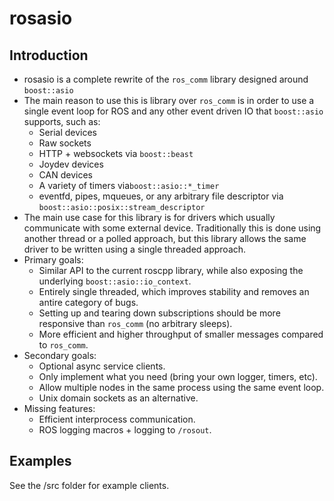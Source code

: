 # rosasio

## Introduction
- rosasio is a complete rewrite of the `ros_comm` library designed around `boost::asio`
- The main reason to use this is library over `ros_comm` is in order to use a single event loop for ROS and any other event driven IO that `boost::asio` supports, such as:
  - Serial devices
  - Raw sockets
  - HTTP + websockets via `boost::beast`
  - Joydev devices
  - CAN devices
  - A variety of timers via`boost::asio::*_timer`
  - eventfd, pipes, mqueues, or any arbitrary file descriptor via `boost::asio::posix::stream_descriptor`
- The main use case for this library is for drivers which usually communicate with some external device. Traditionally this is done using another thread or a polled approach, but this library allows the same driver to be written using a single threaded approach.
- Primary goals:
  - Similar API to the current roscpp library, while also exposing the underlying `boost::asio::io_context`.
  - Entirely single threaded, which improves stability and removes an antire category of bugs.
  - Setting up and tearing down subscriptions should be more responsive than `ros_comm` (no arbitrary sleeps).
  - More efficient and higher throughput of smaller messages compared to `ros_comm`.
- Secondary goals:
  - Optional async service clients.
  - Only implement what you need (bring your own logger, timers, etc).
  - Allow multiple nodes in the same process using the same event loop.
  - Unix domain sockets as an alternative.
- Missing features:
  - Efficient interprocess communication.
  - ROS logging macros + logging to `/rosout`.

## Examples
See the /src folder for example clients.
